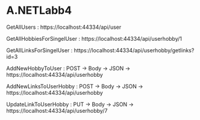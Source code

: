 # A.NETLabb4


GetAllUsers : https://localhost:44334/api/user

GetAllHobbiesForSingelUser : https://localhost:44334/api/userhobby/1

GetAllLinksForSingelUser : https://localhost:44334/api/userhobby/getlinks?id=3

AddNewHobbyToUser : 
	POST -> Body -> JSON -> https://localhost:44334/api/userhobby

AddNewLinksToUserHobby : 
	POST -> Body -> JSON -> https://localhost:44334/api/userhobby

UpdateLinkToUserHobby : 
	PUT -> Body -> JSON -> https://localhost:44334/api/userhobby/7
